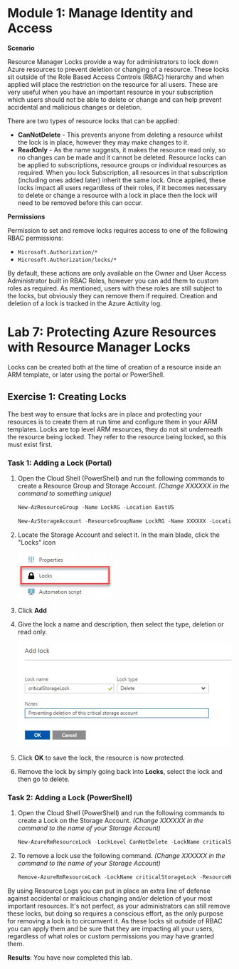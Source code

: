 # Module 1: Manage Identity and Access 


**Scenario**

Resource Manager Locks provide a way for administrators to lock down Azure resources to prevent deletion or changing of a resource. These locks sit outside of the Role Based Access Controls (RBAC) hierarchy and when applied will place the restriction on the resource for all users. These are very useful when you have an important resource in your subscription which users should not be able to delete or change and can help prevent accidental and malicious changes or deletion.

There are two types of resource locks that can be applied:

 - **CanNotDelete** - This prevents anyone from deleting a resource whilst the lock is in place, however they may make changes to it.
 - **ReadOnly** - As the name suggests, it makes the resource read only, so no changes can be made and it cannot be deleted.
Resource locks can be applied to subscriptions, resource groups or individual resources as required. When you lock Subscription, all resources in that subscription (including ones added later) inherit the same lock. Once applied, these locks impact all users regardless of their roles, if it becomes necessary to delete or change a resource with a lock in place then the lock will need to be removed before this can occur.

**Permissions**

Permission to set and remove locks requires access to one of the following RBAC permissions:

- `Microsoft.Authorization/*`
- `Microsoft.Authorization/locks/*`

By default, these actions are only available on the Owner and User Access Administrator built in RBAC Roles, however you can add them to custom roles as required. As mentioned, users with these roles are still subject to the locks, but obviously they can remove them if required. Creation and deletion of a lock is tracked in the Azure Activity log.




# Lab 7: Protecting Azure Resources with Resource Manager Locks


Locks can be created both at the time of creation of a resource inside an ARM template, or later using the portal or PowerShell.


## Exercise 1: Creating Locks


The best way to ensure that locks are in place and protecting your resources is to create them at run time and configure them in your ARM templates. Locks are top level ARM resources, they do not sit underneath the resource being locked. They refer to the resource being locked, so this must exist first. 


### Task 1: Adding a Lock (Portal)

1.  Open the Cloud Shell (PowerShell) and run the following commands to create a Resource Group and Storage Account.  _(Change XXXXXX in the command to something unique)_

     ```powershell
    New-AzResourceGroup -Name LockRG -Location EastUS
     ```
    
     ```powershell
    New-AzStorageAccount -ResourceGroupName LockRG -Name XXXXXX -Location  EastUS -SkuName Standard_LRS -Kind StorageV2 
     ```

1.  Locate the Storage Account and select it. In the main blade, click the "Locks" icon

     ![Screenshot](../media/Module-1/1adf9f0b-8325-40ce-a763-94008b9c63ae.png)


1.  Click **Add**

1.  Give the lock a name and description, then select the type, deletion or read only.

     ![Screenshot](../media/Module-1/511e54e3-c876-454e-9a3d-e2896fcc990d.png)


1.  Click **OK** to save the lock, the resource is now protected.

1.  Remove the lock by simply going back into **Locks**, select the lock and then go to delete.

### Task 2: Adding a Lock (PowerShell)

1.  Open the Cloud Shell (PowerShell) and run the following commands to create a Lock on the Storage Account. _(Change XXXXXX in the command to the name of your Storage Account)_

     ```powershell
    New-AzureRmResourceLock -LockLevel CanNotDelete -LockName criticalStorageLock -ResourceName XXXXXX  -ResourceType Microsoft.Storage/storageAccounts -ResourceGroupName LockRG
     ```

1.  To remove a lock use the following command. _(Change XXXXXX in the command to the name of your Storage Account)_

     ```powershell
    Remove-AzureRmResourceLock -LockName criticalStorageLock -ResourceName  XXXXX -ResourceGroupName LockRG -ResourceType Microsoft.Storage/storageAccounts
     ```


By using Resource Logs you can put in place an extra line of defense against accidental or malicious changing and/or deletion of your most important resources. It's not perfect, as your administrators can still remove these locks, but doing so requires a conscious effort, as the only purpose for removing a lock is to circumvent it. As these locks sit outside of RBAC you can apply them and be sure that they are impacting all your users, regardless of what roles or custom permissions you may have granted them.



**Results**: You have now completed this lab.
